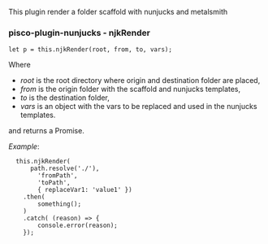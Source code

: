 This plugin render a folder scaffold with nunjucks and metalsmith

### pisco-plugin-nunjucks - njkRender

```
let p = this.njkRender(root, from, to, vars);
```

Where

- *root* is the root directory where origin and destination folder are placed,
- *from* is the origin folder with the scaffold and nunjucks templates,
- *to* is the destination folder,
- *vars* is an object with the vars to be replaced and used in the nunjucks templates.

and returns a Promise.

*Example*:

```
  this.njkRender(
	  path.resolve('./'),
		'fromPath',
		'toPath',
		{ replaceVar1: 'value1' })
	.then(
		something();
	)
	.catch( (reason) => {
		console.error(reason);
	});
```
